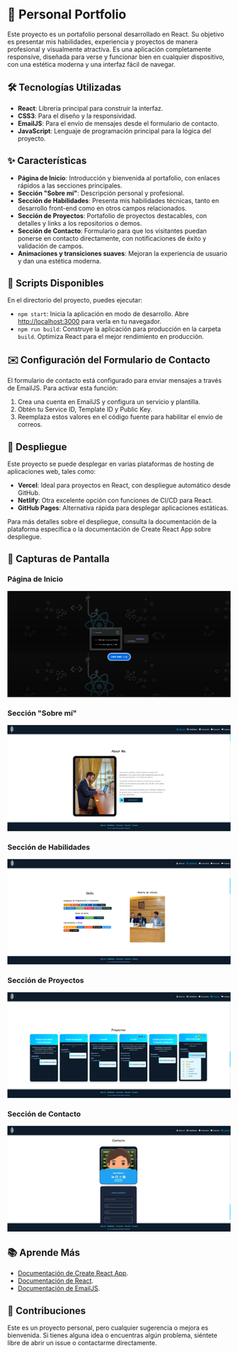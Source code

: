 # 🌟 Personal Portfolio

Este proyecto es un portafolio personal desarrollado en React. Su objetivo es presentar mis habilidades, experiencia y proyectos de manera profesional y visualmente atractiva. Es una aplicación completamente responsive, diseñada para verse y funcionar bien en cualquier dispositivo, con una estética moderna y una interfaz fácil de navegar.

## 🛠️ Tecnologías Utilizadas

- **React**: Librería principal para construir la interfaz.
- **CSS3**: Para el diseño y la responsividad.
- **EmailJS**: Para el envío de mensajes desde el formulario de contacto.
- **JavaScript**: Lenguaje de programación principal para la lógica del proyecto.

## ✨ Características

- **Página de Inicio**: Introducción y bienvenida al portafolio, con enlaces rápidos a las secciones principales.
- **Sección "Sobre mí"**: Descripción personal y profesional.
- **Sección de Habilidades**: Presenta mis habilidades técnicas, tanto en desarrollo front-end como en otros campos relacionados.
- **Sección de Proyectos**: Portafolio de proyectos destacables, con detalles y links a los repositorios o demos.
- **Sección de Contacto**: Formulario para que los visitantes puedan ponerse en contacto directamente, con notificaciones de éxito y validación de campos.
- **Animaciones y transiciones suaves**: Mejoran la experiencia de usuario y dan una estética moderna.

## 📜 Scripts Disponibles

En el directorio del proyecto, puedes ejecutar:

- `npm start`: Inicia la aplicación en modo de desarrollo. Abre [http://localhost:3000](http://localhost:3000) para verla en tu navegador.
- `npm run build`: Construye la aplicación para producción en la carpeta `build`. Optimiza React para el mejor rendimiento en producción.

## ✉️ Configuración del Formulario de Contacto

El formulario de contacto está configurado para enviar mensajes a través de EmailJS. Para activar esta función:

1. Crea una cuenta en EmailJS y configura un servicio y plantilla.
2. Obtén tu Service ID, Template ID y Public Key.
3. Reemplaza estos valores en el código fuente para habilitar el envío de correos.

## 🚀 Despliegue

Este proyecto se puede desplegar en varias plataformas de hosting de aplicaciones web, tales como:

- **Vercel**: Ideal para proyectos en React, con despliegue automático desde GitHub.
- **Netlify**: Otra excelente opción con funciones de CI/CD para React.
- **GitHub Pages**: Alternativa rápida para desplegar aplicaciones estáticas.

Para más detalles sobre el despliegue, consulta la documentación de la plataforma específica o la documentación de Create React App sobre despliegue.

## 📸 Capturas de Pantalla

### Página de Inicio

![Página de Inicio](src/assets/readme/inicio.png)

### Sección "Sobre mí"

![Sección "Sobre mí"](src/assets/readme/about_me.png)

### Sección de Habilidades

![Sección de Habilidades](src/assets/readme/skills.png)

### Sección de Proyectos

![Sección de Proyectos](src/assets/readme/projects.png)

### Sección de Contacto

![Sección de Contacto](src/assets/readme/contact.png)

## 📚 Aprende Más

- [Documentación de Create React App](https://create-react-app.dev/docs/getting-started/).
- [Documentación de React](https://reactjs.org/docs/getting-started.html).
- [Documentación de EmailJS](https://www.emailjs.com/docs/).

## 🤝 Contribuciones

Este es un proyecto personal, pero cualquier sugerencia o mejora es bienvenida. Si tienes alguna idea o encuentras algún problema, siéntete libre de abrir un issue o contactarme directamente.
